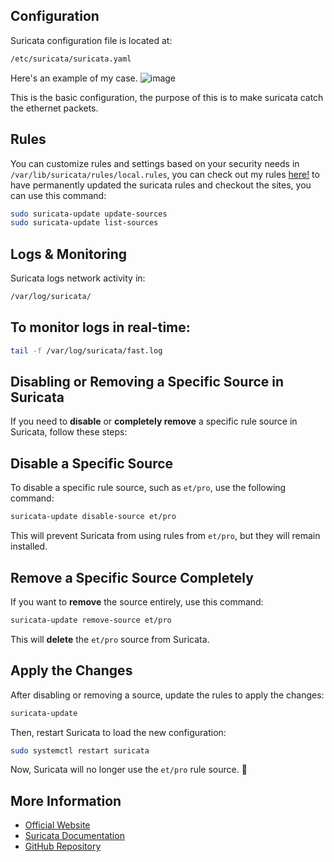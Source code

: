 
## Configuration
Suricata configuration file is located at:
```bash
/etc/suricata/suricata.yaml
```
Here's an example of my case.
![image](https://github.com/user-attachments/assets/c845dff4-b5dc-4046-9611-74c89c25efa1)

This is the basic configuration, the purpose of this is to make suricata catch the ethernet packets.

## Rules
You can customize rules and settings based on your security needs in `/var/lib/suricata/rules/local.rules`, you can check out my rules [here!](/docs.rules.txt)
to have permanently updated the suricata rules and checkout the sites, you can use this command:
```bash
sudo suricata-update update-sources
sudo suricata-update list-sources
```

## Logs & Monitoring
Suricata logs network activity in:
```bash
/var/log/suricata/
```

## To monitor logs in real-time:
```bash
tail -f /var/log/suricata/fast.log
```

## Disabling or Removing a Specific Source in Suricata

If you need to **disable** or **completely remove** a specific rule source in Suricata, follow these steps:

## **Disable a Specific Source**
To disable a specific rule source, such as `et/pro`, use the following command:
```bash
suricata-update disable-source et/pro
```
This will prevent Suricata from using rules from `et/pro`, but they will remain installed.

## **Remove a Specific Source Completely**
If you want to **remove** the source entirely, use this command:
```bash
suricata-update remove-source et/pro
```
This will **delete** the `et/pro` source from Suricata.

## **Apply the Changes**
After disabling or removing a source, update the rules to apply the changes:
```bash
suricata-update
```
Then, restart Suricata to load the new configuration:
```bash
sudo systemctl restart suricata
```

Now, Suricata will no longer use the `et/pro` rule source. 🚀



## More Information
- [Official Website](https://suricata.io/)
- [Suricata Documentation](https://suricata.readthedocs.io/en/latest/)
- [GitHub Repository](https://github.com/OISF/suricata)
